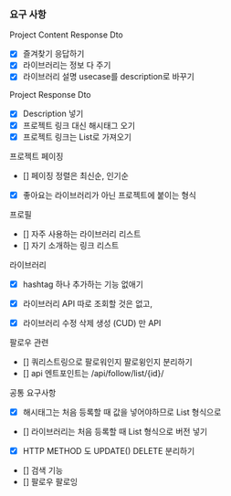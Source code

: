 ### 요구 사항
Project Content Response Dto
- [X] 즐겨찾기 응답하기
- [X] 라이브러리는 정보 다 주기
- [X] 라이브러리 설명 usecase를 description로 바꾸기

Project Response Dto
- [X] Description 넣기
- [X] 프로젝트 링크 대신 해시태그 오기
- [X] 프로젝트 링크는 List로 가져오기

프로젝트 페이징
- [] 페이징 정렬은 최신순, 인기순
- [X] 좋아요는 라이브러리가 아닌 프로젝트에 붙이는 형식

프로필
- [] 자주 사용하는 라이브러리 리스트
- [] 자기 소개하는 링크 리스트

라이브러리
- [X] hashtag 하나 추가하는 기능 없애기 
 
- [X] 라이브러리 API 따로 조회할 것은 없고, 
- [X] 라이브러리 수정 삭제 생성 (CUD) 만 API

팔로우 관련
- [] 쿼리스트링으로 팔로워인지 팔로윙인지 분리하기
- [] api 엔트포인트는 /api/follow/list/{id}/

공통 요구사항
- [X] 해시태그는 처음 등록할 때 값을 넣어야하므로 List 형식으로
- [] 라이브러리는 처음 등록할 때 List 형식으로 버전 넣기
- [X] HTTP METHOD 도 UPDATE() DELETE 분리하기
- [] 검색 기능
- [] 팔로우 팔로잉